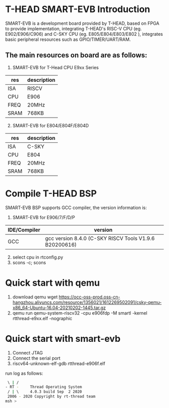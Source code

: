 # T-HEAD SMART-EVB Introduction
SMART-EVB is a development board provided by T-HEAD, based on FPGA to provide implementation, integrating T-HEAD's RISC-V CPU (eg. E902/E906/C906) and C-SKY CPU (eg. E805/E804/E803/E802 ), integrates basic peripheral resources such as GPIO/TIMER/UART/RAM.

## The main resources on board are as follows:

1. SMART-EVB for T-Head CPU E9xx Series

| res | description |
| -- | -- |
|ISA | RISCV |
|CPU | E906  |
|FREQ| 20MHz |
|SRAM| 768KB |


2. SMART-EVB for E804/E804F/E804D

| res | description |
| -- | -- |
|ISA | C-SKY |
|CPU | E804  |
|FREQ| 20MHz |
|SRAM| 768KB |


# Compile T-HEAD BSP
SMART-EVB BSP supports GCC compiler, the version information is:
1. SMART-EVB for E906/7/F/D/P

| IDE/Compiler| version|
| - | - |
| GCC | gcc version 8.4.0 (C-SKY RISCV Tools V1.9.6 B20200616) |
2. select cpu in rtconfig.py
3. scons -c; scons

# Quick start with qemu
1. download qemu
wget https://occ-oss-prod.oss-cn-hangzhou.aliyuncs.com/resource/1356021/1612269502091/csky-qemu-x86_64-Ubuntu-16.04-20210202-1445.tar.gz
2. qemu run
qemu-system-riscv32 -cpu e906fdp -M smartl -kernel rtthread-e9xx.elf -nographic

# Quick start with smart-evb
1. Connect JTAG
2. Connect the serial port
3. riscv64-unknown-elf-gdb rtthread-e906f.elf

run log as follows:
```bash
 \ | /
- RT -     Thread Operating System
 / | \     4.0.3 build Sep  2 2020
 2006 - 2020 Copyright by rt-thread team
msh >
```
